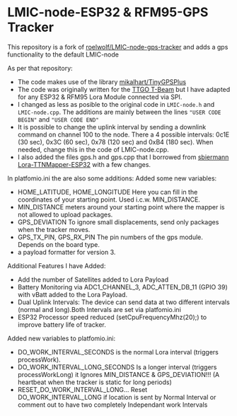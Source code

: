 
# LMIC-node-ESP32 & RFM95-GPS Tracker
 
This repository is a fork of [roelwolf/LMIC-node-gps-tracker](https://github.com/roelwolf/LMIC-node-gps-tracker) and adds a gps functionality to the default LMIC-node

As per that repository:
  - The code makes use of the library [mikalhart/TinyGPSPlus](https://github.com/mikalhart/TinyGPSPlus)
  - The code was originally written for the [TTGO T-Beam](https://github.com/LilyGO/TTGO-T-Beam) but I have adapted for any ESP32 & RFM95 Lora Module connected via SPI.
  - I changed as less as posible to the original code in ```LMIC-node.h``` and ```LMIC-node.cpp```. The additions are mainly between the lines `"USER CODE BEGIN"` and `"USER CODE END"`
  - It is possible to change the uplink interval by sending a downlink command on channel 100 to the node. There a 4 possible intervals: 0c1E (30 sec), 0x3C (60 sec), 0x78 (120 sec) and 0xB4 (180 sec). When needed, change this in the code of LMIC-node.cpp.
  - I also added the files gps.h and gps.cpp that I borrowed from [sbiermann Lora-TTNMapper-ESP32](https://github.com/DeuxVis/Lora-TTNMapper-T-Beam) with a few changes.

  In platfomio.ini the are also some additions:
  Added some new variables:
  - HOME_LATITUDE, HOME_LONGITUDE Here you can fill in the coordinates of your starting point. Used i.c.w. MIN_DISTANCE. 
  - MIN_DISTANCE meters around your starting point where the mapper is not allowed to upload packages.
  - GPS_DEVIATION To ignore small displacements, send only packages when the tracker moves.
  - GPS_TX_PIN, GPS_RX_PIN The pin numbers of  the gps module. Depends on the board type.
  - a payload formatter for version 3.

Additional Features I have Added:
- Add the number of Satellites added to Lora Payload
- Battery Monitoring via ADC1_CHANNEL_3, ADC_ATTEN_DB_11 (GPIO 39) with vBatt added to the Lora Payload.
- Dual Uplink Intervals: The device can send data at two different intervals (normal and long).Both Intervals are set via platfomio.ini
- ESP32 Processor speed reduced (setCpuFrequencyMhz(20);) to improve battery life of tracker.

Added new variables to platfomio.ini:
- DO_WORK_INTERVAL_SECONDS is the normal Lora interval (triggers processWork).
- DO_WORK_INTERVAL_LONG_SECONDS Is a longer interval (triggers processWorkLong) it Ignores MIN_DISTANCE & GPS_DEVIATION!!! (A heartbeat when the tracker is static for long periods)
- RESET_DO_WORK_INTERVAL_LONG... Reset DO_WORK_INTERVAL_LONG if location is sent by Normal Interval or comment out to have two completely Independant work Intervals 


